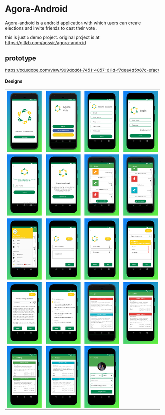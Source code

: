 # Agora-Android

Agora-android is a android application with which users can create elections and invite friends to cast their vote .

this is just a demo project. original project is at https://gitlab.com/aossie/agora-android

## prototype 
https://xd.adobe.com/view/999dcd6f-7451-4057-611d-f7dea4d5987c-efac/

#### Designs

<table>
   <tr>
     <td><kbd><img src="./screenshots/ss1.png"></kbd></td>
     <td><kbd><img src="./screenshots/ss2.png"></kbd></td>
     <td><kbd><img src="./screenshots/ss3.png"></kbd></td>
     <td><kbd><img src="./screenshots/ss4.png"></kbd></td>
     <tr> 
      <td><kbd><img src="./screenshots/ss5.png"></kbd></td>
     <td><kbd><img src="./screenshots/ss6.png"></kbd></td>
     <td><kbd><img src="./screenshots/ss7.png"></kbd></td>
     <td><kbd><img src="./screenshots/ss8.png"></kbd></td>
    </tr>
   <tr>
     <td><kbd><img src="./screenshots/ss9.png"></kbd></td>
     <td><kbd><img src="./screenshots/ss10.png"></kbd></td>
     <td><kbd><img src="./screenshots/ss11.png"></kbd></td>
     <td><kbd><img src="./screenshots/ss12.png"></kbd></td>
     <tr> 
      <td><kbd><img src="./screenshots/ss13.png"></kbd></td>
     <td><kbd><img src="./screenshots/ss14.png"></kbd></td>
     <td><kbd><img src="./screenshots/ss15.png"></kbd></td>
     <td><kbd><img src="./screenshots/ss16.png"></kbd></td>
    </tr>
     <tr> 
     <td><kbd><img src="./screenshots/ss17.png"></kbd></td>
     <td><kbd><img src="./screenshots/ss18.png"></kbd></td>
     <td><kbd><img src="./screenshots/ss19.png"></kbd></td>
    </tr>
</table>
